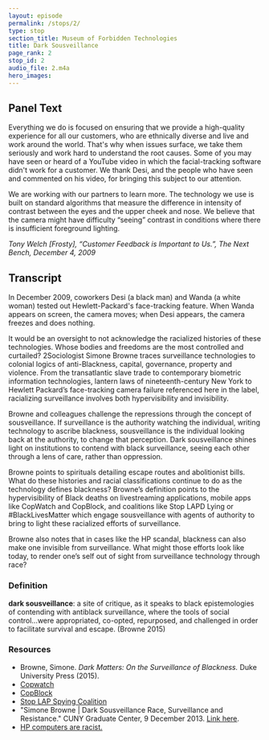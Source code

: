 ```yaml
---
layout: episode
permalink: /stops/2/
type: stop
section_title: Museum of Forbidden Technologies
title: Dark Sousveillance
page_rank: 2
stop_id: 2
audio_file: 2.m4a
hero_images:
---
```

## Panel Text
Everything we do is focused on ensuring that we provide a high-quality experience for all our customers, who are ethnically diverse and live and work around the world. That's why when issues surface, we take them seriously and work hard to understand the root causes. Some of you may have seen or heard of a YouTube video in which the facial-tracking software didn't work for a customer. We thank Desi, and the people who have seen and commented on his video, for bringing this subject to our attention.

We are working with our partners to learn more. The technology we use is built on standard algorithms that measure the difference in intensity of contrast between the eyes and the upper cheek and nose. We believe that the camera might have difficulty “seeing” contrast in conditions where there is insufficient foreground lighting.

*Tony Welch [Frosty], “Customer Feedback is Important to Us.”, The Next Bench,  December 4, 2009*

## Transcript
In December 2009, coworkers Desi (a black man) and Wanda (a white woman) tested out Hewlett-Packard's face-tracking feature. When Wanda appears on screen, the camera moves; when Desi appears, the camera freezes and does nothing.

It would be an oversight to not acknowledge the racialized histories of these technologies. Whose bodies and freedoms are the most controlled and curtailed? 2Sociologist Simone Browne traces surveillance technologies to colonial logics of anti-Blackness, capital, governance, property and violence. From the transatlantic slave trade to contemporary biometric information technologies, lantern laws of nineteenth-century New York to Hewlett Packard’s face-tracking camera failure referenced here in the label, racializing surveillance involves both hypervisibility and invisibility.

Browne and colleagues challenge the repressions through the concept of sousveillance. If surveillance is the authority watching the individual, writing technology to ascribe blackness, sousveillance is the individual looking back at the authority, to change that perception. Dark sousveillance shines light on institutions to contend with black surveillance, seeing each other through a lens of care, rather than oppression.

Browne points to spirituals detailing escape routes and abolitionist bills. What do these histories and racial classifications continue to do as the technology defines blackness? Browne’s definition points to the hypervisibility of Black deaths on livestreaming applications, mobile apps like CopWatch and CopBlock, and coalitions like Stop LAPD Lying or #BlackLivesMatter which engage sousveillance with agents of authority to bring to light these racialized efforts of surveillance.

Browne also notes that in cases like the HP scandal, blackness can also make one invisible from surveillance. What might those efforts look like today, to render one’s self out of sight from surveillance technology through race?

### Definition
**dark sousveillance**: a site of critique, as it speaks to black epistemologies of contending with antiblack surveillance, where the tools of social control...were appropriated, co-opted, repurposed, and challenged in order to facilitate survival and escape. (Browne 2015)

### Resources
- Browne, Simone. *Dark Matters: On the Surveillance of Blackness.* Duke University Press (2015).
- [Copwatch](https://www.copwatch.org.au/)
- [CopBlock](https://www.copblock.org/apps/)
- [Stop LAP Spying Coalition](https://stoplapdspying.org/)
- "Simone Browne | Dark Sousveillance Race, Surveillance and Resistance." CUNY Graduate Center, 9 December 2013. [Link here](https://www.youtube.com/watch?v=IsMFdiLsqbg).
- [HP computers are racist.](https://www.youtube.com/watch?v=t4DT3tQqgRM)

